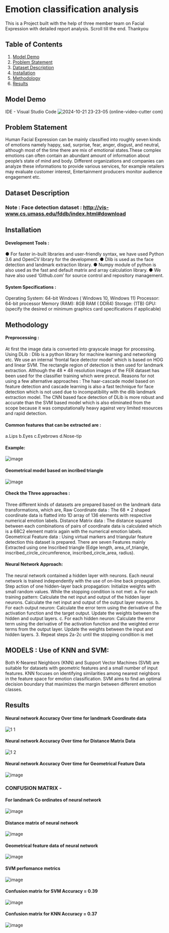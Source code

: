 # Emotion classification analysis
This is a Project built with the help of three member team on Facial Expression with detailed report analysis. Scroll till the end. Thankyou
## Table of Contents
1. [Model Demo](#model-demo)
2. [Problem Statement](#problem-statement)
3. [Dataset Description](#dataset-description)
4. [Installation](#installation)
5. [Methodology](#methodology)
6. [Results](#results)


## Model Demo
IDE - Visual Studio Code
![2024-10-21 23-23-05 (online-video-cutter com)](https://github.com/user-attachments/assets/7dc5e5c0-bcad-47e2-be61-943c4712d2af)

## Problem Statement
Human Facial Expression can be mainly classified into roughly seven kinds of emotions namely happy, sad, surprise, fear, anger, disgust, and neutral, although most of the time there are mix of emotional states.These complex emotions can often contain an abundant amount of information about people’s state of mind and body.
Different organizations and companies can analyze these informations to provide various services, for example retailers may evaluate customer interest, Entertainment producers monitor audience engagement etc.

## Dataset Description

### Note : Face detection dataset : http://vis-www.cs.umass.edu/fddb/index.html#download

## Installation 
#### Development Tools :
● For faster in-built libraries and user-friendly syntax, we have used Python 3.6 and
OpenCV library for the development.
● Dlib is used as the face detection and landmark extraction library.
● Numpy module of python is also used as the fast and default matrix and array
calculation library.
● We have also used ‘Github.com’ for source control and repository management.
#### System Specifications :
Operating System: 64-bit Windows ( Windows 10, Windows 11)
Processor: 64-bit processor
Memory (RAM): 8GB RAM ( DDR4)
Storage: (1TB)
GPU: (specify the desired or minimum graphics card specifications if applicable)
## Methodology
#### Preprocessing :
At first the image data is converted into grayscale image for processing.
Using DLib :
Dlib is a python library for machine learning and networking etc.
We use an internal ‘frontal face detector model’ which is based on HOG and linear SVM.
The rectangle region of detection is then used for landmark extraction.
Although the 48 * 48 resolution images of the FER dataset has been used for the classifier training which were precut.
Reasons for not using a few alternative approaches :
The haar-cascade model based on feature detection and cascade learning is also a fast technique for face detection which  is not used due to incompatibility with the dlib landmark extraction model.
The CNN based face detection of DLib is more robust and accurate than the SVM based model which is also eliminated from the scope because it was computationally heavy against very limited resources and rapid detection.
#### Common features that can be extracted are : 
a.Lips
b.Eyes
c.Eyebrows
d.Nose-tip
#### Example:
![image](https://github.com/user-attachments/assets/70bca125-5311-4cd8-904d-a43dde3c9cee)

#### Geometrical model based on incribed triangle
![image](https://github.com/user-attachments/assets/c2b0f267-aed6-445d-8eb8-e2e8f601d91b)
#### Check the Three approaches  : 
Three different kinds of datasets are prepared based on the landmark data transformations, which are,
Raw Coordinate data : The 68 * 2 shaped coordinate data is flatted into 1D array of 136 elements with respective numerical emotion labels.
Distance Matrix data : The distance squared between each combinations of pairs of coordinate data is calculated which is a 68C2 element matrix again with the numerical emotion labels.
Geometrical Feature data : Using virtual markers and triangular feature detection this dataset is prepared. There are seven Features mainly Extracted using one Inscribed triangle (Edge length, area_of_triangle, inscribed_circle_circumference, inscribed_circle_area, radius).


#### Neural Network Approach:
The neural network contained a hidden layer with neurons. Each neural network is trained independently with the use of on-line back propagation. 
Step action of one hidden-layer back propagation:
Initialize weights with small random values.
While the stopping condition is not met:
      a. For each training pattern:
Calculate the net input and output of the hidden layer neurons.
Calculate the net input and output of the output layer neurons.
       b. For each output neuron:
Calculate the error term using the derivative of the activation function and the target output.
 Update the weights between the hidden and output layers.
          c. For each hidden neuron:
Calculate the error term using the derivative of the activation function and the weighted      error terms from the output layer.
Update the weights between the input and hidden layers.
    3. Repeat steps 2a-2c until the stopping condition is met

## MODELS :   Use of KNN and SVM:
Both K-Nearest Neighbors (KNN) and Support Vector Machines (SVM) are suitable for datasets with geometric features and a small number of input features.
KNN focuses on identifying similarities among nearest neighbors in the feature space for emotion classification.
SVM aims to find an optimal decision boundary that maximizes the margin between different emotion classes.

## Results
#### Neural network Accuracy Over time for landmark Coordinate data
![1 1](https://github.com/user-attachments/assets/78443a5e-1fff-4674-891f-5e7550906e2a)
#### Neural network Accuracy Over time for Distance Matrix Data
![1 2](https://github.com/user-attachments/assets/3c256560-f983-4cfc-8f19-fb0ed66872d4)
#### Neural network Accuracy Over time for Geometrical Feature Data
![image](https://github.com/user-attachments/assets/cf6787a1-14da-4eef-806d-513d7fcfe10d)

### CONFUSION MATRIX - 
#### For landmark Co ordinates of neural network
![image](https://github.com/user-attachments/assets/f0b8d961-92cb-45c6-9788-29bdd8017b10)
#### Distance matrix of neural network
![image](https://github.com/user-attachments/assets/88b67128-1800-4c71-b395-f14d8574a95b)
#### Geometrical feature data of neural network
![image](https://github.com/user-attachments/assets/5ff2c741-4036-43b6-99c4-44a9183f69f1)
#### SVM perfomance metrics
![image](https://github.com/user-attachments/assets/178bc394-7812-4920-9f3d-1ae2cf4bbfe1)
#### Confusion matrix for SVM Accuracy = 0.39
![image](https://github.com/user-attachments/assets/c9479b66-b0e5-41f2-a713-d3bdba6691ba)
#### Confusion matrix for KNN Accuracy = 0.37
![image](https://github.com/user-attachments/assets/14f825dc-41e3-4fb9-b865-ab20fb7f9986)









